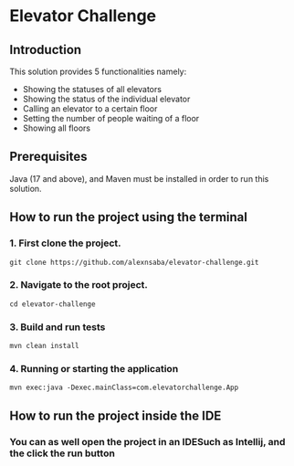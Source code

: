 # Elevator Challenge
## Introduction
This solution provides 5 functionalities namely: 
 - Showing the statuses of all elevators
 - Showing the status of the individual elevator
 - Calling an elevator to a certain floor
 - Setting the number of people waiting of a floor
 - Showing all floors

## Prerequisites
Java (17 and above), and Maven must be installed in order to run this solution. 

## How to run the project using the terminal
### 1. First clone the project.   
    git clone https://github.com/alexnsaba/elevator-challenge.git

### 2. Navigate to the root project.   
    cd elevator-challenge

### 3. Build and run tests   
    mvn clean install

### 4. Running or starting the application
    mvn exec:java -Dexec.mainClass=com.elevatorchallenge.App

## How to run the project inside the IDE
### You can as well open the project in an IDESuch as Intellij, and the click the run button

 



